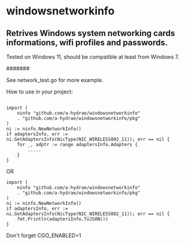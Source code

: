 # windowsnetworkinfo
## Retrives Windows system networking cards informations, wifi profiles and passwords.

Tested on Windows 11, should be compatible at least from Windows 7.

#######

See network_test.go for more example.

How to use in your project:

```

import (
    ninfo "github.com/a-hydrae/windowsnetworkinfo"
    . "github.com/a-hydrae/windowsnetworkinfo/pkg"
)
ni := ninfo.NewNetworkInfo()
if adaptersInfo, err := ni.GetAdaptersInfo(NicType(NIC_WIRELESS802_11)); err == nil {
    for _, adptr := range adaptersInfo.Adapters {
        .....
    }
}

```

OR

```
import (
    ninfo "github.com/a-hydrae/windowsnetworkinfo"
    . "github.com/a-hydrae/windowsnetworkinfo/pkg"
)
ni := ninfo.NewNetworkInfo()
if adaptersInfo, err := ni.GetAdaptersInfo(NicType(NIC_WIRELESS802_11)); err == nil {
    fmt.Println(adaptersInfo.ToJSON())
}
```

Don't forget CGO_ENABLED=1